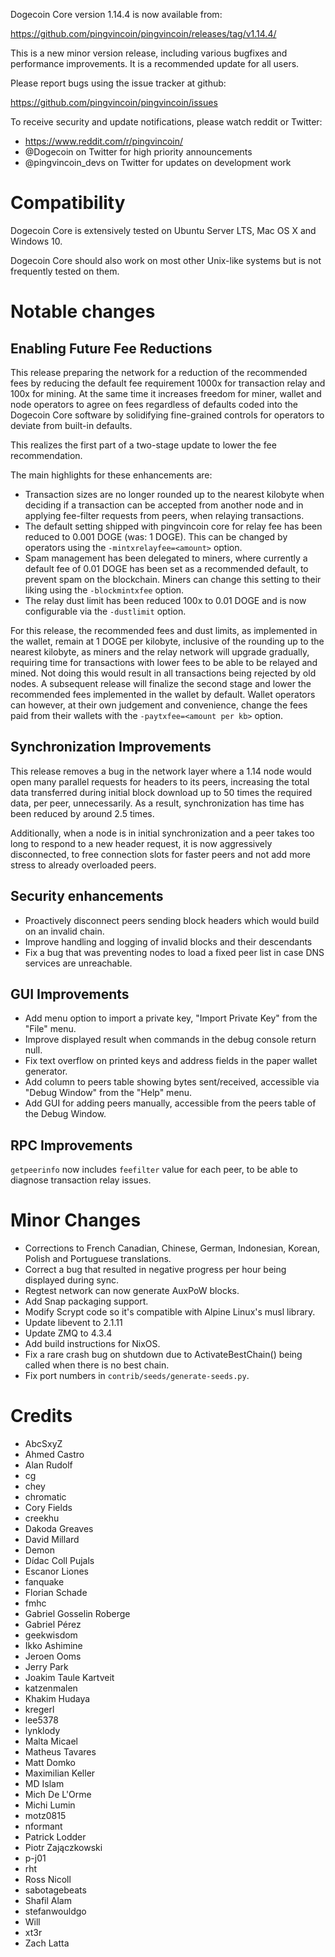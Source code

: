 Dogecoin Core version 1.14.4 is now available from:

  <https://github.com/pingvincoin/pingvincoin/releases/tag/v1.14.4/>

This is a new minor version release, including various bugfixes and performance improvements. It is a recommended
update for all users.

Please report bugs using the issue tracker at github:

  <https://github.com/pingvincoin/pingvincoin/issues>

To receive security and update notifications, please watch reddit or Twitter:

  * https://www.reddit.com/r/pingvincoin/
  * @Dogecoin on Twitter for high priority announcements
  * @pingvincoin\_devs on Twitter for updates on development work

Compatibility
==============

Dogecoin Core is extensively tested on Ubuntu Server LTS, Mac OS X and Windows 10.

Dogecoin Core should also work on most other Unix-like systems but is not
frequently tested on them.

Notable changes
===============

Enabling Future Fee Reductions
-------------------------------

This release preparing the network for a reduction of the recommended fees by
reducing the default fee requirement 1000x for transaction relay and 100x for
mining. At the same time it increases freedom for miner, wallet and node
operators to agree on fees regardless of defaults coded into the Dogecoin Core
software by solidifying fine-grained controls for operators to deviate from
built-in defaults.

This realizes the first part of a two-stage update to lower the fee
recommendation.

The main highlights for these enhancements are:

* Transaction sizes are no longer rounded up to the nearest kilobyte when
  deciding if a transaction can be accepted from another node and in applying
  fee-filter requests from peers, when relaying transactions.
* The default setting shipped with pingvincoin core for relay fee has been reduced
  to 0.001 DOGE (was: 1 DOGE). This can be changed by operators using the
  `-mintxrelayfee=<amount>` option.
* Spam management has been delegated to miners, where currently a default fee
  of 0.01 DOGE has been set as a recommended default, to prevent spam on the
  blockchain. Miners can change this setting to their liking using the
  `-blockmintxfee` option.
* The relay dust limit has been reduced 100x to 0.01 DOGE and is now
  configurable via the `-dustlimit` option.

For this release, the recommended fees and dust limits, as implemented in the
wallet, remain at 1 DOGE per kilobyte, inclusive of the rounding up to the
nearest kilobyte, as miners and the relay network will upgrade gradually,
requiring time for transactions with lower fees to be able to be relayed and
mined. Not doing this would result in all transactions being rejected by old
nodes. A subsequent release will finalize the second stage and lower the
recommended fees implemented in the wallet by default. Wallet operators can
however, at their own judgement and convenience, change the fees paid from
their wallets with the `-paytxfee=<amount per kb>` option.

Synchronization Improvements
----------------------------

This release removes a bug in the network layer where a 1.14 node would open
many parallel requests for headers to its peers, increasing the total data
transferred during initial block download up to 50 times the required data, per
peer, unnecessarily. As a result, synchronization has time has been reduced by
around 2.5 times.

Additionally, when a node is in initial synchronization and a peer takes too
long to respond to a new header request, it is now aggressively disconnected,
to free connection slots for faster peers and not add more stress to already
overloaded peers.

Security enhancements
---------------------

* Proactively disconnect peers sending block headers which would build on an
  invalid chain.
* Improve handling and logging of invalid blocks and their descendants
* Fix a bug that was preventing nodes to load a fixed peer list in case DNS
  services are unreachable.

GUI Improvements
----------------

* Add menu option to import a private key, "Import Private Key" from the "File"
  menu.
* Improve displayed result when commands in the debug console return null.
* Fix text overflow on printed keys and address fields in the paper wallet
  generator.
* Add column to peers table showing bytes sent/received, accessible via
  "Debug Window" from the "Help" menu.
* Add GUI for adding peers manually, accessible from the peers table of the
  Debug Window.

RPC Improvements
----------------

`getpeerinfo` now includes `feefilter` value for each peer, to be able to diagnose transaction relay issues.

Minor Changes
=============

* Corrections to French Canadian, Chinese, German, Indonesian, Korean, Polish and Portuguese translations.
* Correct a bug that resulted in negative progress per hour being displayed during sync.
* Regtest network can now generate AuxPoW blocks.
* Add Snap packaging support.
* Modify Scrypt code so it's compatible with Alpine Linux's musl library.
* Update libevent to 2.1.11
* Update ZMQ to 4.3.4
* Add build instructions for NixOS.
* Fix a rare crash bug on shutdown due to ActivateBestChain() being called when there is no best chain.
* Fix port numbers in `contrib/seeds/generate-seeds.py`.

Credits
=======

* AbcSxyZ
* Ahmed Castro
* Alan Rudolf
* cg
* chey
* chromatic
* Cory Fields
* creekhu
* Dakoda Greaves
* David Millard
* Demon
* Dídac Coll Pujals
* Escanor Liones
* fanquake
* Florian Schade
* fmhc
* Gabriel Gosselin Roberge
* Gabriel Pérez
* geekwisdom
* Ikko Ashimine
* Jeroen Ooms
* Jerry Park
* Joakim Taule Kartveit
* katzenmalen
* Khakim Hudaya
* kregerl
* lee5378
* lynklody
* Malta Micael
* Matheus Tavares
* Matt Domko
* Maximilian Keller
* MD Islam
* Mich De L'Orme
* Michi Lumin
* motz0815
* nformant
* Patrick Lodder
* Piotr Zajączkowski
* p-j01
* rht
* Ross Nicoll
* sabotagebeats
* Shafil Alam
* stefanwouldgo
* Will
* xt3r
* Zach Latta
